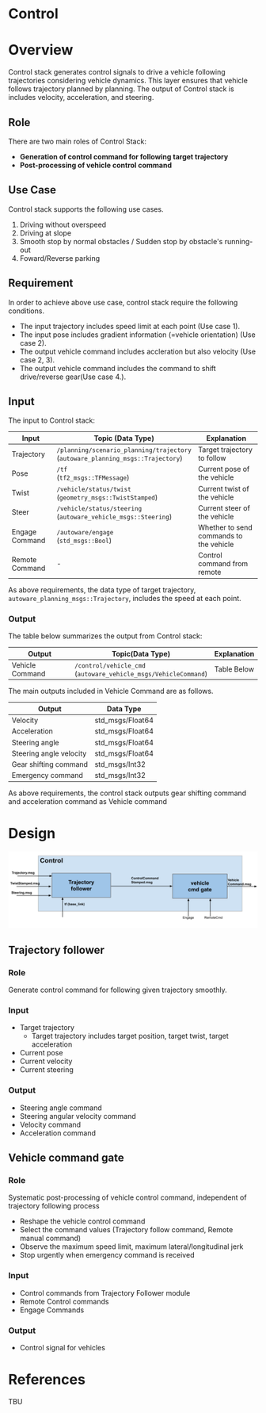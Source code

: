 # Control

# Overview

Control stack generates control signals to drive a vehicle following trajectories considering vehicle dynamics.
This layer ensures that vehicle follows trajectory planned by planning.
The output of Control stack is includes velocity, acceleration, and steering.

## Role

There are two main roles of Control Stack:

- **Generation of control command for following target trajectory**
- **Post-processing of vehicle control command**

## Use Case

Control stack supports the following use cases.

1. Driving without overspeed
2. Driving at slope
3. Smooth stop by normal obstacles / Sudden stop by obstacle's running-out
4. Foward/Reverse parking

## Requirement

In order to achieve above use case, control stack require the following conditions.

- The input trajectory includes speed limit at each point (Use case 1).
- The input pose includes gradient information (=vehicle orientation) (Use case 2).
- The output vehicle command includes accleration but also velocity (Use case 2, 3).
- The output vehicle command includes the command to shift drive/reverse gear(Use case 4.).

## Input

The input to Control stack:

| Input          | Topic (Data Type)                                                                   | Explanation                             |
| -------------- | ----------------------------------------------------------------------------------- | --------------------------------------- |
| Trajectory     | `/planning/scenario_planning/trajectory` <br>(`autoware_planning_msgs::Trajectory`) | Target trajectory to follow             |
| Pose           | `/tf` <br>(`tf2_msgs::TFMessage`)                                                   | Current pose of the vehicle             |
| Twist          | `/vehicle/status/twist` <br> (`geometry_msgs::TwistStamped`)                        | Current twist of the vehicle            |
| Steer          | `/vehicle/status/steering`<br>(`autoware_vehicle_msgs::Steering`)                   | Current steer of the vehicle            |
| Engage Command | `/autoware/engage`<br>(`std_msgs::Bool`)                                            | Whether to send commands to the vehicle |
| Remote Command | -                                                                                   | Control command from remote             |

As above requirements, the data type of target trajectory, `autoware_planning_msgs::Trajectory`, includes the speed at each point.

### Output

The table below summarizes the output from Control stack:

| Output          | Topic(Data Type)                                                   | Explanation |
| --------------- | ------------------------------------------------------------------ | ----------- |
| Vehicle Command | `/control/vehicle_cmd`<br>(`autoware_vehicle_msgs/VehicleCommand`) | Table Below |

The main outputs included in Vehicle Command are as follows.

| Output                  | Data Type        |
| ----------------------- | ---------------- |
| Velocity                | std_msgs/Float64 |
| Acceleration            | std_msgs/Float64 |
| Steering angle          | std_msgs/Float64 |
| Steering angle velocity | std_msgs/Float64 |
| Gear shifting command   | std_msgs/Int32   |
| Emergency command       | std_msgs/Int32   |

As above requirements, the control stack outputs gear shifting command and acceleration command as Vehicle command

# Design

![ControlOverview](/design/img/ControlOverview.svg)

## Trajectory follower

### Role

Generate control command for following given trajectory smoothly.

### Input

- Target trajectory
  - Target trajectory includes target position, target twist, target acceleration
- Current pose
- Current velocity
- Current steering

### Output

- Steering angle command
- Steering angular velocity command
- Velocity command
- Acceleration command

## Vehicle command gate

### Role

Systematic post-processing of vehicle control command, independent of trajectory following process

- Reshape the vehicle control command
- Select the command values (Trajectory follow command, Remote manual command)
- Observe the maximum speed limit, maximum lateral/longitudinal jerk
- Stop urgently when emergency command is received

### Input

- Control commands from Trajectory Follower module
- Remote Control commands
- Engage Commands

### Output

- Control signal for vehicles

# References

TBU
